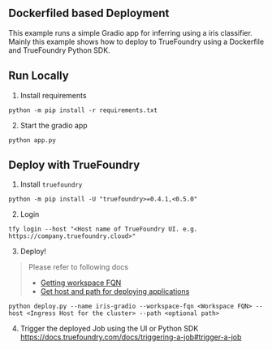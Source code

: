Dockerfiled based Deployment
---
This example runs a simple Gradio app for inferring using a iris classifier.
Mainly this example shows how to deploy to TrueFoundry using a Dockerfile and TrueFoundry Python SDK.

## Run Locally

1. Install requirements

```shell
python -m pip install -r requirements.txt
```

2. Start the gradio app

```shell
python app.py
```

## Deploy with TrueFoundry

1. Install `truefoundry`

```shell
python -m pip install -U "truefoundry>=0.4.1,<0.5.0"
```

2. Login

```shell
tfy login --host "<Host name of TrueFoundry UI. e.g. https://company.truefoundry.cloud>"
```

3. Deploy!

> Please refer to following docs
> - [Getting workspace FQN](https://docs.truefoundry.com/docs/key-concepts#getting-workspace-fqn)
> - [Get host and path for deploying applications](https://docs.truefoundry.com/docs/define-ports-and-domains#identifying-available-domains)

```shell
python deploy.py --name iris-gradio --workspace-fqn <Workspace FQN> --host <Ingress Host for the cluster> --path <optional path>
```

4. Trigger the deployed Job using the UI or Python SDK
https://docs.truefoundry.com/docs/triggering-a-job#trigger-a-job
